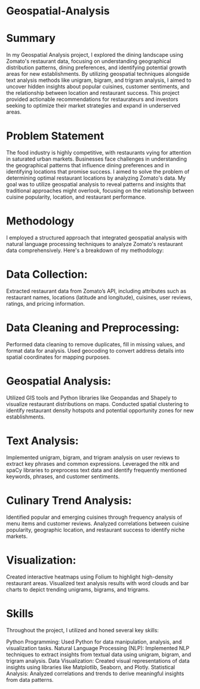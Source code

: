 # Geospatial-Analysis
# Summary
In my Geospatial Analysis project, I explored the dining landscape using Zomato's restaurant data, focusing on understanding geographical distribution patterns, dining preferences, and identifying potential growth areas for new establishments. By utilizing geospatial techniques alongside text analysis methods like unigram, bigram, and trigram analysis, I aimed to uncover hidden insights about popular cuisines, customer sentiments, and the relationship between location and restaurant success. This project provided actionable recommendations for restaurateurs and investors seeking to optimize their market strategies and expand in underserved areas.

# Problem Statement
The food industry is highly competitive, with restaurants vying for attention in saturated urban markets. Businesses face challenges in understanding the geographical patterns that influence dining preferences and in identifying locations that promise success. I aimed to solve the problem of determining optimal restaurant locations by analyzing Zomato's data. My goal was to utilize geospatial analysis to reveal patterns and insights that traditional approaches might overlook, focusing on the relationship between cuisine popularity, location, and restaurant performance.

# Methodology
I employed a structured approach that integrated geospatial analysis with natural language processing techniques to analyze Zomato's restaurant data comprehensively. Here's a breakdown of my methodology:

# Data Collection:
Extracted restaurant data from Zomato’s API, including attributes such as restaurant names, locations (latitude and longitude), cuisines, user reviews, ratings, and pricing information.

# Data Cleaning and Preprocessing:
Performed data cleaning to remove duplicates, fill in missing values, and format data for analysis.
Used geocoding to convert address details into spatial coordinates for mapping purposes.

# Geospatial Analysis:
Utilized GIS tools and Python libraries like Geopandas and Shapely to visualize restaurant distributions on maps.
Conducted spatial clustering to identify restaurant density hotspots and potential opportunity zones for new establishments.

# Text Analysis:
Implemented unigram, bigram, and trigram analysis on user reviews to extract key phrases and common expressions.
Leveraged the nltk and spaCy libraries to preprocess text data and identify frequently mentioned keywords, phrases, and customer sentiments.

# Culinary Trend Analysis:
Identified popular and emerging cuisines through frequency analysis of menu items and customer reviews.
Analyzed correlations between cuisine popularity, geographic location, and restaurant success to identify niche markets.

# Visualization:
Created interactive heatmaps using Folium to highlight high-density restaurant areas.
Visualized text analysis results with word clouds and bar charts to depict trending unigrams, bigrams, and trigrams.

# Skills
Throughout the project, I utilized and honed several key skills:

Python Programming: Used Python for data manipulation, analysis, and visualization tasks.
Natural Language Processing (NLP): Implemented NLP techniques to extract insights from textual data using unigram, bigram, and trigram analysis.
Data Visualization: Created visual representations of data insights using libraries like Matplotlib, Seaborn, and Plotly.
Statistical Analysis: Analyzed correlations and trends to derive meaningful insights from data patterns.

